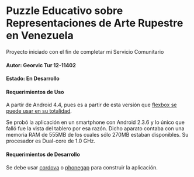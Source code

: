 # Puzzle Educativo sobre Representaciones de Arte Rupestre en Venezuela

Proyecto iniciado con el fin de completar mi Servicio Comunitario

#### Autor: Georvic Tur 12-11402

#### Estado: En Desarrollo

#### Requerimientos de Uso

A partir de Android 4.4, pues es a partir de esta versión que [flexbox se puede usar en su totalidad](http://caniuse.com/#feat=flexbox).

Se probó la aplicación en un smartphone con Android 2.3.6 y lo único que falló fue la vista del tablero
por esa razón. Dicho aparato contaba con una memoria RAM de 555MB de los cuales sólo 270MB estaban disponibles.
Su procesador es Dual-core de 1.0 GHz.

#### Requerimientos de Desarrollo

Se debe usar [cordova](https://cordova.apache.org/) o [phonegap](http://phonegap.com/) para construir la aplicación.

